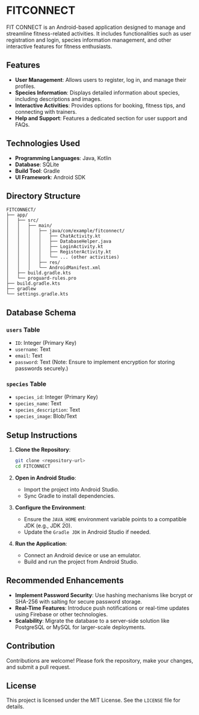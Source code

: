 # FITCONNECT

FIT CONNECT is an Android-based application designed to manage and streamline fitness-related activities. It includes functionalities such as user registration and login, species information management, and other interactive features for fitness enthusiasts.

## Features

- **User Management**: Allows users to register, log in, and manage their profiles.
- **Species Information**: Displays detailed information about species, including descriptions and images.
- **Interactive Activities**: Provides options for booking, fitness tips, and connecting with trainers.
- **Help and Support**: Features a dedicated section for user support and FAQs.

## Technologies Used

- **Programming Languages**: Java, Kotlin
- **Database**: SQLite
- **Build Tool**: Gradle
- **UI Framework**: Android SDK

## Directory Structure

```
FITCONNECT/
├── app/
│   ├── src/
│   │   ├── main/
│   │   │   ├── java/com/example/fitconnect/
│   │   │   │   ├── ChatActivity.kt
│   │   │   │   ├── DatabaseHelper.java
│   │   │   │   ├── LoginActivity.kt
│   │   │   │   ├── RegisterActivity.kt
│   │   │   │   └── ... (other activities)
│   │   │   ├── res/
│   │   │   └── AndroidManifest.xml
│   ├── build.gradle.kts
│   └── proguard-rules.pro
├── build.gradle.kts
├── gradlew
└── settings.gradle.kts
```

## Database Schema

### `users` Table
- `ID`: Integer (Primary Key)
- `username`: Text
- `email`: Text
- `password`: Text (Note: Ensure to implement encryption for storing passwords securely.)

### `species` Table
- `species_id`: Integer (Primary Key)
- `species_name`: Text
- `species_description`: Text
- `species_image`: Blob/Text

## Setup Instructions

1. **Clone the Repository**:
   ```bash
   git clone <repository-url>
   cd FITCONNECT
   ```

2. **Open in Android Studio**:
   - Import the project into Android Studio.
   - Sync Gradle to install dependencies.

3. **Configure the Environment**:
   - Ensure the `JAVA_HOME` environment variable points to a compatible JDK (e.g., JDK 20).
   - Update the `Gradle JDK` in Android Studio if needed.

4. **Run the Application**:
   - Connect an Android device or use an emulator.
   - Build and run the project from Android Studio.

## Recommended Enhancements

- **Implement Password Security**: Use hashing mechanisms like bcrypt or SHA-256 with salting for secure password storage.
- **Real-Time Features**: Introduce push notifications or real-time updates using Firebase or other technologies.
- **Scalability**: Migrate the database to a server-side solution like PostgreSQL or MySQL for larger-scale deployments.

## Contribution

Contributions are welcome! Please fork the repository, make your changes, and submit a pull request.

## License

This project is licensed under the MIT License. See the `LICENSE` file for details.

